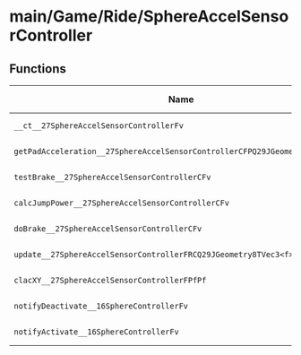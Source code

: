 # main/Game/Ride/SphereAccelSensorController

## Functions

| Name | Address | Match % |
|------|---------|---------|
| `__ct__27SphereAccelSensorControllerFv` | `0x803306A8` | :x: (0.0%) |
| `getPadAcceleration__27SphereAccelSensorControllerCFPQ29JGeometry8TVec3<f>` | `0x80330750` | :x: (0.0%) |
| `testBrake__27SphereAccelSensorControllerCFv` | `0x80330774` | :x: (0.0%) |
| `calcJumpPower__27SphereAccelSensorControllerCFv` | `0x803307DC` | :x: (0.0%) |
| `doBrake__27SphereAccelSensorControllerCFv` | `0x8033081C` | :x: (0.0%) |
| `update__27SphereAccelSensorControllerFRCQ29JGeometry8TVec3<f>` | `0x80330820` | :x: (0.0%) |
| `clacXY__27SphereAccelSensorControllerFPfPf` | `0x80330824` | :x: (0.0%) |
| `notifyDeactivate__16SphereControllerFv` | `0x80330AF0` | :x: (0.0%) |
| `notifyActivate__16SphereControllerFv` | `0x80330AF4` | :x: (0.0%) |